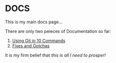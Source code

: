 # DOCS

This is my main docs page...

There are only two peieces of Documentation so far:  

1. [Using Git in 10 Commands](https://github.com/redfrogred/DOCS/blob/main/GIT_DOC.md)
2. [Fixes and Gotchas](https://github.com/redfrogred/DOCS/blob/main/FIXES_DOC.md)

It is my firm belief that *this is all I need to prosper!*
